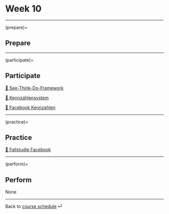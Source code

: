 # Week 10


---

(prepare)=
## Prepare



---



(participate)=
## Participate

[📑 See-Think-Do-Framework](https://docs.google.com/presentation/d/1grMoII17Y-8nUMQnbJfVS_xyBnom0us5wBU5fodac4M/export/pdf)

[📑 Kennzahlensystem](https://docs.google.com/presentation/d/1evcXWNKDCT_NhHpORhrAN3FnObkk6ONzT6Fzxefbh1I/export/pdf)

[📑 Facebook Kennzahlen](https://docs.google.com/presentation/d/1hljb0T3sA5yDMCvSXy_SAv3vgW3hSVasc7dT-wwynPE/export/pdf)


---


(practice)=
## Practice


[📑 Fallstudie Facebook](https://docs.google.com/spreadsheets/d/1yYPmuu3A9RVkRG_TLyh0uftBQI-PbQeWjj_jmNpWSM4/edit?usp=sharing)


---

(perform)=
## Perform

None

---

Back to [course schedule](../docs/course-schedule.md) ⏎
